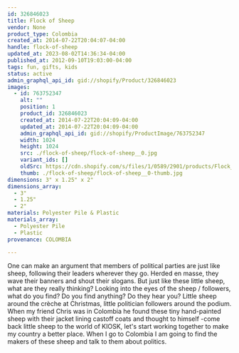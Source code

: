```yaml
---
id: 326846023
title: Flock of Sheep
vendor: None
product_type: Colombia
created_at: 2014-07-22T20:04:07-04:00
handle: flock-of-sheep
updated_at: 2023-08-02T14:36:34-04:00
published_at: 2012-09-10T19:03:00-04:00
tags: fun, gifts, kids
status: active
admin_graphql_api_id: gid://shopify/Product/326846023
images:
  - id: 763752347
    alt: ""
    position: 1
    product_id: 326846023
    created_at: 2014-07-22T20:04:09-04:00
    updated_at: 2014-07-22T20:04:09-04:00
    admin_graphql_api_id: gid://shopify/ProductImage/763752347
    width: 1024
    height: 1024
    src: ./flock-of-sheep/flock-of-sheep__0.jpg
    variant_ids: []
    oldSrc: https://cdn.shopify.com/s/files/1/0589/2901/products/Flock_of_Sheep_1-1887905252-O.jpeg?v=1406073849
    thumb: ./flock-of-sheep/flock-of-sheep__0-thumb.jpg
dimensions: 3" x 1.25" x 2"
dimensions_array:
  - 3"
  - 1.25"
  - 2"
materials: Polyester Pile & Plastic
materials_array:
  - Polyester Pile
  - Plastic
provenance: COLOMBIA

---
```


One can make an argument that members of political parties are just like sheep, following their leaders wherever they go. Herded en masse, they wave their banners and shout their slogans. But just like these little sheep, what are they really thinking? Looking into the eyes of the sheep / followers, what do you find? Do you find anything? Do they hear you? Little sheep around the crèche at Christmas, little politician followers around the podium. When my friend Chris was in Colombia he found these tiny hand-painted sheep with their jacket lining castoff coats and thought to himself -come back little sheep to the world of KIOSK, let's start working together to make my country a better place. When I go to Colombia I am going to find the makers of these sheep and talk to them about politics.